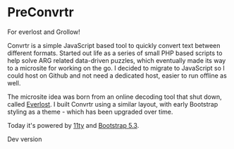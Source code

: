 # PreConvrtr
For everlost and Grollow!

Convrtr is a simple JavaScript based tool to quickly convert text between different formats. Started out life as a series of small PHP based scripts to help solve ARG related data-driven puzzles, which eventually made its way to a microsite for working on the go. I decided to migrate to JavaScript so I could host on Github and not need a dedicated host, easier to run offline as well.

The microsite idea was born from an online decoding tool that shut down, called [Everlost](https://web.archive.org/web/20130208054819/everlost.nl/convert.php). I built Convrtr using a similar layout, with early Bootstrap styling as a theme - which has been upgraded over time.

Today it's powered by [11ty](https://github.com/11ty/eleventy) and [Bootstrap 5.3](https://github.com/twbs/bootstrap).  

Dev version
